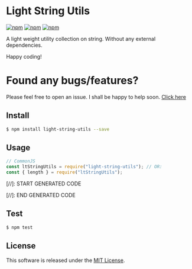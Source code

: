 # Light String Utils

[![npm](https://img.shields.io/npm/v/light-string-utils.svg?orange=blue)](https://www.npmjs.com/package/light-string-utils)
[![npm](https://img.shields.io/npm/l/light-string-utils.svg)](https://www.npmjs.com/package/light-string-utils)
[![npm](https://img.shields.io/npm/dm/light-string-utils.svg)](https://www.npmjs.com/package/light-string-utils)

A light weight utility collection on string. Without any external dependencies.

Happy coding!

# Found any bugs/features?

Please feel free to open an issue. I shall be happy to help soon.
[Click here](https://github.com/sanjeevkse/light-string-utils/issues)

## Install

```bash
$ npm install light-string-utils --save
```

## Usage

<!--
```javascript
// ES2015+
import * as light-string-utils from 'light-string-utils'; // OR:
import { limit, substring, length, substr } from 'light-string-utils';
``` -->

```javascript
// CommonJS
const ltStringUtils = require("light-string-utils"); // OR:
const { length } = require("ltStringUtils");
```

[//]: START GENERATED CODE

[//]: END GENERATED CODE

## Test

```bash
$ npm test
```

## License

This software is released under the
[MIT License](http://sallar.mit-license.org/).
